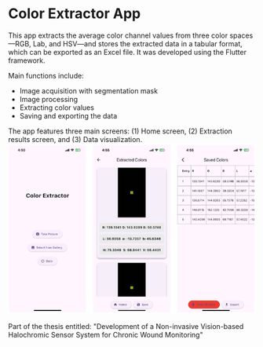 # Color Extractor App

This app extracts the average color channel values from three color spaces—RGB, Lab, and HSV—and stores the extracted data in a tabular format, which can be exported as an Excel file. It was developed using the Flutter framework.

Main functions include:
- Image acquisition with segmentation mask
- Image processing
- Extracting color values
- Saving and exporting the data

The app features three main screens: (1) Home screen, (2) Extraction results screen, and (3) Data visualization.
![Diagram](assets/fig1.png)

Part of the thesis entitled: "Development of a Non-invasive Vision-based Halochromic Sensor System for Chronic Wound Monitoring"
